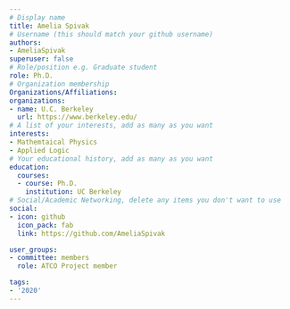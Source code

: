 ```yaml
---
# Display name
title: Amelia Spivak
# Username (this should match your github username)
authors:
- AmeliaSpivak
superuser: false
# Role/position e.g. Graduate student
role: Ph.D.
# Organization membership
Organizations/Affiliations:
organizations:
- name: U.C. Berkeley
  url: https://www.berkeley.edu/
# A list of your interests, add as many as you want
interests:
- Mathemtaical Physics
- Applied Logic
# Your educational history, add as many as you want
education:
  courses:
  - course: Ph.D.
    institution: UC Berkeley
# Social/Academic Networking, delete any items you don't want to use
social:
- icon: github
  icon_pack: fab
  link: https://github.com/AmeliaSpivak

user_groups:
- committee: members
  role: ATCO Project member

tags:
- '2020'
---
```

